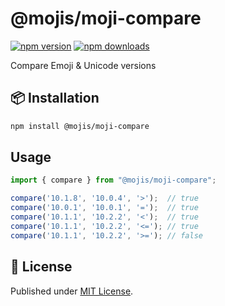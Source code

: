# @mojis/moji-compare

[![npm version][npm-version-src]][npm-version-href]
[![npm downloads][npm-downloads-src]][npm-downloads-href]

Compare Emoji & Unicode versions

## 📦 Installation

```bash
npm install @mojis/moji-compare
```

## Usage

```ts
import { compare } from "@mojis/moji-compare";

compare('10.1.8', '10.0.4', '>');  // true
compare('10.0.1', '10.0.1', '=');  // true
compare('10.1.1', '10.2.2', '<');  // true
compare('10.1.1', '10.2.2', '<='); // true
compare('10.1.1', '10.2.2', '>='); // false
```

## 📄 License

Published under [MIT License](./LICENSE).

<!-- Badges -->

[npm-version-src]: https://img.shields.io/npm/v/@mojis/moji-compare?style=flat&colorA=18181B&colorB=4169E1
[npm-version-href]: https://npmjs.com/package/@mojis/moji-compare
[npm-downloads-src]: https://img.shields.io/npm/dm/@mojis/moji-compare?style=flat&colorA=18181B&colorB=4169E1
[npm-downloads-href]: https://npmjs.com/package/@mojis/moji-compare
